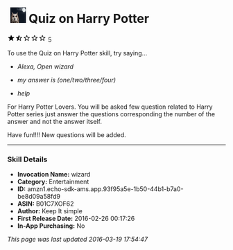 # &nbsp;<img src="app_icon" alt="Quiz on Harry Potter icon" width="36"> Quiz on Harry Potter
![1.7 stars](../../../images/ic_star_black_18dp_1x.png)![1.7 stars](../../../images/ic_star_half_black_18dp_1x.png)![1.7 stars](../../../images/ic_star_border_black_18dp_1x.png)![1.7 stars](../../../images/ic_star_border_black_18dp_1x.png)![1.7 stars](../../../images/ic_star_border_black_18dp_1x.png) 5

To use the Quiz on Harry Potter skill, try saying...

* *Alexa, Open wizard*

* *my answer is (one/two/three/four)*

* *help*

For Harry Potter Lovers. You will be asked few question related to Harry Potter series just answer the questions corresponding the number of the answer and not the answer itself.

Have fun!!!! New questions will be added.

***

### Skill Details

* **Invocation Name:** wizard
* **Category:** Entertainment
* **ID:** amzn1.echo-sdk-ams.app.93f95a5e-1b50-44b1-b7a0-be8d09a58fd9
* **ASIN:** B01C7XOF62
* **Author:** Keep It simple
* **First Release Date:** 2016-02-26 00:17:26
* **In-App Purchasing:** No

*This page was last updated 2016-03-19 17:54:47*
